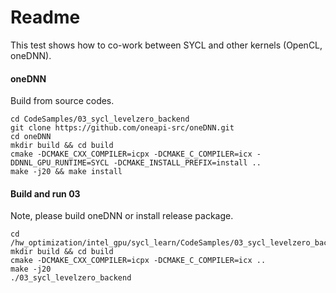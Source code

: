 # Readme
This test shows how to co-work between SYCL and other kernels (OpenCL, oneDNN).

#### oneDNN

Build from source codes.

    cd CodeSamples/03_sycl_levelzero_backend
    git clone https://github.com/oneapi-src/oneDNN.git
    cd oneDNN
    mkdir build && cd build
    cmake -DCMAKE_CXX_COMPILER=icpx -DCMAKE_C_COMPILER=icx -DDNNL_GPU_RUNTIME=SYCL -DCMAKE_INSTALL_PREFIX=install ..
    make -j20 && make install

#### Build and run 03

Note, please build oneDNN or install release package.

    cd /hw_optimization/intel_gpu/sycl_learn/CodeSamples/03_sycl_levelzero_backend/
    mkdir build && cd build
    cmake -DCMAKE_CXX_COMPILER=icpx -DCMAKE_C_COMPILER=icx ..
    make -j20
    ./03_sycl_levelzero_backend